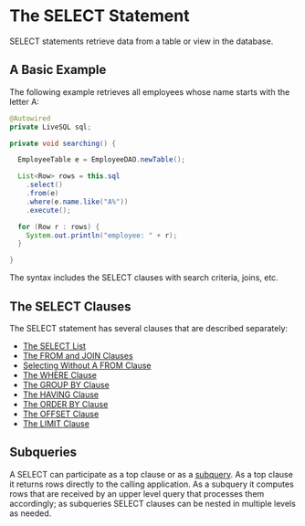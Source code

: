 # The SELECT Statement

SELECT statements retrieve data from a table or view in the database.

## A Basic Example

The following example retrieves all employees whose name starts with the letter A:

```java
@Autowired
private LiveSQL sql;

private void searching() {

  EmployeeTable e = EmployeeDAO.newTable();

  List<Row> rows = this.sql
    .select()
    .from(e)
    .where(e.name.like("A%"))
    .execute();

  for (Row r : rows) {
    System.out.println("employee: " + r);
  }

}
```

The syntax includes the SELECT clauses with search criteria, joins, etc.

## The SELECT Clauses

The SELECT statement has several clauses that are described separately:

- [The SELECT List](./select-list.md)
- [The FROM and JOIN Clauses](./from-and-joins.md)
- [Selecting Without A FROM Clause](./selecting-without-a-from-clause.md)
- [The WHERE Clause](./where.md)
- [The GROUP BY Clause](./group-by.md)
- [The HAVING Clause](./having.md)
- [The ORDER BY Clause](./order-by.md)
- [The OFFSET Clause](./offset.md)
- [The LIMIT Clause](./limit.md)

## Subqueries

A SELECT can participate as a top clause or as a [subquery](./subqueries.md). As a top clause it returns rows 
directly to the calling application. As a subquery it computes rows that are received by
an upper level query that processes them accordingly; as subqueries SELECT clauses can 
be nested in multiple levels as needed.


